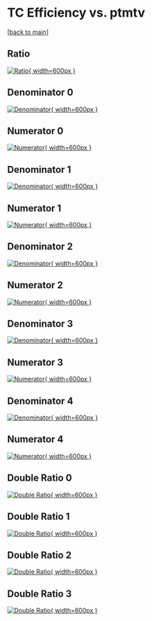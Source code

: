 # TC Efficiency vs. ptmtv

[[back to main](./)]



## Ratio

[![Ratio](../mtv/var/TC_loweta_211_1_eff_ptmtv.png){ width=600px }](../mtv/var/TC_loweta_211_1_eff_ptmtv.pdf)

## Denominator 0

[![Denominator](../mtv/den/TC_loweta_211_1_eff_ptmtv_den0.png){ width=600px }](../mtv/den/TC_loweta_211_1_eff_ptmtv_den0.pdf)

## Numerator 0

[![Numerator](../mtv/num/TC_loweta_211_1_eff_ptmtv_num0.png){ width=600px }](../mtv/num/TC_loweta_211_1_eff_ptmtv_num0.pdf)

## Denominator 1

[![Denominator](../mtv/den/TC_loweta_211_1_eff_ptmtv_den1.png){ width=600px }](../mtv/den/TC_loweta_211_1_eff_ptmtv_den1.pdf)

## Numerator 1

[![Numerator](../mtv/num/TC_loweta_211_1_eff_ptmtv_num1.png){ width=600px }](../mtv/num/TC_loweta_211_1_eff_ptmtv_num1.pdf)

## Denominator 2

[![Denominator](../mtv/den/TC_loweta_211_1_eff_ptmtv_den2.png){ width=600px }](../mtv/den/TC_loweta_211_1_eff_ptmtv_den2.pdf)

## Numerator 2

[![Numerator](../mtv/num/TC_loweta_211_1_eff_ptmtv_num2.png){ width=600px }](../mtv/num/TC_loweta_211_1_eff_ptmtv_num2.pdf)

## Denominator 3

[![Denominator](../mtv/den/TC_loweta_211_1_eff_ptmtv_den3.png){ width=600px }](../mtv/den/TC_loweta_211_1_eff_ptmtv_den3.pdf)

## Numerator 3

[![Numerator](../mtv/num/TC_loweta_211_1_eff_ptmtv_num3.png){ width=600px }](../mtv/num/TC_loweta_211_1_eff_ptmtv_num3.pdf)

## Denominator 4

[![Denominator](../mtv/den/TC_loweta_211_1_eff_ptmtv_den4.png){ width=600px }](../mtv/den/TC_loweta_211_1_eff_ptmtv_den4.pdf)

## Numerator 4

[![Numerator](../mtv/num/TC_loweta_211_1_eff_ptmtv_num4.png){ width=600px }](../mtv/num/TC_loweta_211_1_eff_ptmtv_num4.pdf)

## Double Ratio 0

[![Double Ratio](../mtv/ratio/TC_loweta_211_1_eff_ptmtv_ratio0.png){ width=600px }](../mtv/ratio/TC_loweta_211_1_eff_ptmtv_ratio0.pdf)

## Double Ratio 1

[![Double Ratio](../mtv/ratio/TC_loweta_211_1_eff_ptmtv_ratio1.png){ width=600px }](../mtv/ratio/TC_loweta_211_1_eff_ptmtv_ratio1.pdf)

## Double Ratio 2

[![Double Ratio](../mtv/ratio/TC_loweta_211_1_eff_ptmtv_ratio2.png){ width=600px }](../mtv/ratio/TC_loweta_211_1_eff_ptmtv_ratio2.pdf)

## Double Ratio 3

[![Double Ratio](../mtv/ratio/TC_loweta_211_1_eff_ptmtv_ratio3.png){ width=600px }](../mtv/ratio/TC_loweta_211_1_eff_ptmtv_ratio3.pdf)

